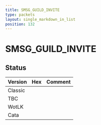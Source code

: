 ```yaml
---
title: SMSG_GUILD_INVITE
type: packets
layout: single_markdown_in_list
position: 132
---
```


# SMSG_GUILD_INVITE

## Status

Version | Hex | Comment
---------- | ---------- | ---------- 
Classic |  |  
TBC |  |  
WotLK |  |  
Cata |  |  
